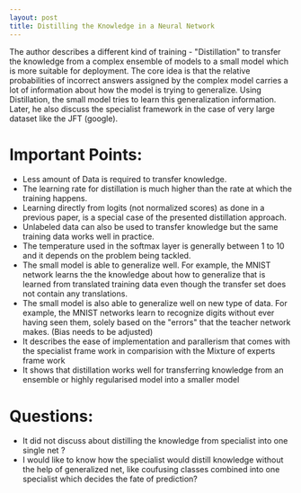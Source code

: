```yaml
---
layout: post
title: Distilling the Knowledge in a Neural Network 
---
```

The author describes a different kind of training - "Distillation" to transfer the knowledge from a complex ensemble of models to a small model which is more suitable for deployment. The core idea is that the relative probabilities of incorrect answers assigned by the complex model carries a lot of information about how the model is trying to generalize. Using Distillation, the small model tries to learn this generalization information. Later, he also discuss the specialist framework in the case of very large dataset like the JFT (google).

# Important Points:

-  Less amount of Data is required to transfer knowledge.
-  The learning rate for distillation is much higher than the rate at which the training happens.
-  Learning directly from logits (not normalized scores) as done in a previous paper, is a special case of the presented distillation approach.
- Unlabeled data can also be used to transfer knowledge but the same training data works well in practice.
-  The temperature used in the softmax layer is generally between 1 to 10 and it depends on the problem being tackled.
-  The small model is able to generalize well. For example, the MNIST network learns the the knowledge about how to generalize that is learned from translated training data even though the transfer set does not contain any translations.
-  The small model is also able to generalize well on new type of data. For example, the MNIST networks learn to recognize digits without ever having seen them, solely based on the "errors" that the teacher network makes. (Bias needs to be adjusted)
-  It describes the ease of implementation and parallerism that comes with the specialist frame work in comparision with the Mixture of experts frame work
-  It shows that distillation works well for transferring knowledge from an ensemble or highly regularised model into a smaller model

# Questions:
- It did not discuss about distilling the knowledge from specialist into one single net ?
- I would like to know how the specialist would distill knowledge without the help of generalized net, like coufusing classes combined into one specialist which decides the fate of prediction?
